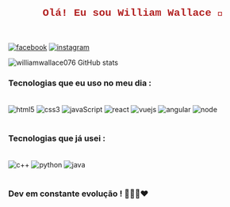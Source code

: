 ### <h2 style="display:flex; justify-content:center; color:firebrick; font-family:'Courier New'; font-weight: bold;"> Olá! Eu sou William Wallace 👋 
<br/>

[![facebook](https://img.shields.io/badge/Facebook-1877F2?style=for-the-badge&logo=facebook&logoColor=white)](https://mobile.facebook.com/wallwillix)
[![instagram](https://img.shields.io/badge/Instagram-E4405F?style=for-the-badge&logo=instagram&logoColor=white)](https://www.instagram.com/wallace_willx/)

![williamwallace076 GitHub stats](https://github-readme-stats.vercel.app/api?username=williamwallace&show_icons=true&theme=synthwave)

### Tecnologias que eu uso no meu dia :

<div style="display:inline_block"><br/>
<img align="center" alt="html5" src="https://img.shields.io/badge/HTML5-E34F26?style=for-the-badge&logo=html5&logoColor=white" />  
<img align="center" alt="css3" src="https://img.shields.io/badge/CSS3-1572B6?style=for-the-badge&logo=css3&logoColor=white" />  
<img align="center" alt="javaScript" src="https://img.shields.io/badge/JavaScript-F7DF1E?style=for-the-badge&logo=javascript&logoColor=black" />  
<img align="center" alt="react" src="https://img.shields.io/badge/React-20232A?style=for-the-badge&logo=react&logoColor=61DAFB" />  
<img align="center" alt="vuejs" src="https://img.shields.io/badge/Vue.js-35495E?style=for-the-badge&logo=vue.js&logoColor=4FC08D" />  
<img align="center" alt="angular" src="https://img.shields.io/badge/Angular-DD0031?style=for-the-badge&logo=angular&logoColor=white" />  
<img align="center" alt="node" src="https://img.shields.io/badge/Node.js-43853D?style=for-the-badge&logo=node.js&logoColor=white" />  
</div><br/>

### Tecnologias que já usei :

<div style="display:inline_block"><br/>     
<img align="center" alt="c++" src="https://img.shields.io/badge/C%2B%2B-00599C?style=for-the-badge&logo=c%2B%2B&logoColor=white" />  
<img align="center" alt="python" src="https://img.shields.io/badge/Python-14354C?style=for-the-badge&logo=python&logoColor=whit" />  
<img align="center" alt="java" src="https://img.shields.io/badge/Java-ED8B00?style=for-the-badge&logo=java&logoColor=whit" />  
</div><br/>



### Dev em constante evolução ! 👨‍💻🤓❤️

